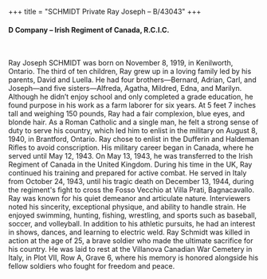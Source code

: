 +++
title = "SCHMIDT Private Ray Joseph – B/43043"
+++

#### D Company – Irish Regiment of Canada, R.C.I.C.
<br>


Ray Joseph SCHMIDT was born on November 8, 1919, in Kenilworth, Ontario. The third of ten children, Ray grew up in a loving family led by his parents, David and Luella. He had four brothers—Bernard, Adrian, Carl, and Joseph—and five sisters—Alfreda, Agatha, Mildred, Edna, and Marilyn. 
Although he didn’t enjoy school and only completed a grade education, he found purpose in his work as a farm laborer for six years.
At 5 feet 7 inches tall and weighing 150 pounds, Ray had a fair complexion, blue eyes, and blonde hair. 
As a Roman Catholic and a single man, he felt a strong sense of duty to serve his country, which led him to enlist in the military on August 8, 1940, in Brantford, Ontario. Ray chose to enlist in the Dufferin and Haldeman Rifles to avoid conscription.
His military career began in Canada, where he served until May 12, 1943. On May 13, 1943, he was transferred to the Irish Regiment of Canada in the United Kingdom. During his time in the UK, Ray continued his training and prepared for active combat. He served in Italy from October 24, 1943, until his tragic death on December 13, 1944, during the regiment's fight to cross the Fosso Vecchio at Villa Prati, Bagnacavallo.
Ray was known for his quiet demeanor and articulate nature. Interviewers noted his sincerity, exceptional physique, and ability to handle strain. He enjoyed swimming, hunting, fishing, wrestling, and sports such as baseball, soccer, and volleyball. In addition to his athletic pursuits, he had an interest in shows, dances, and learning to electric weld.
Ray Schmidt was killed in action at the age of 25, a brave soldier who made the ultimate sacrifice for his country. 
He was laid to rest at the Villanova Canadian War Cemetery in Italy, in Plot VII, Row A, Grave 6, where his memory is honored alongside his fellow soldiers who fought for freedom and peace.

